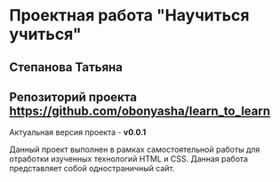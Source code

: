 # Проектная работа "Научиться учиться"
## Степанова Татьяна  
## Репозиторий проекта https://github.com/obonyasha/learn_to_learn

Актуальная версия проекта - **v0.0.1**  

Данный проект выполнен в рамках самостоятельной работы для отработки изученных технологий HTML и CSS. Данная работа представляет собой одностраничный сайт.


